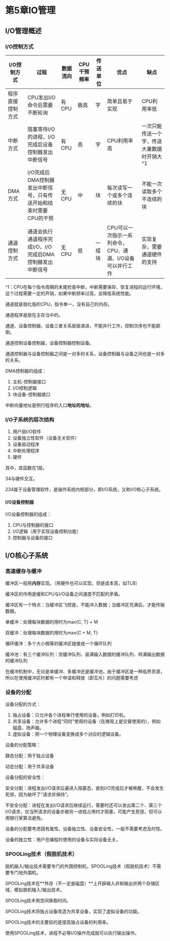 # 第5章IO管理

## I/O管理概述

### I/O控制方式

| I/O控制方式      | 过程                                                         | 数据流向 | CPU干预频率 | 传送单位 | 优点                                                      | 缺点                                       |
| ---------------- | ------------------------------------------------------------ | -------- | ----------- | -------- | --------------------------------------------------------- | ------------------------------------------ |
| 程序直接控制方式 | CPU发出I/O命令后需要不断轮询                                 | 有CPU    | 极高        | 字       | 简单且易于实现                                            | CPU利用率低                                |
| 中断方式         | 阻塞等待I/O的进程，I/O完成后设备控制器发出中断信号           | 有CPU    | 高          | 字       | CPU利用率高                                               | 一次只能传送一个字，传送大量数据时开销大^1 |
| DMA方式          | I/O完成后DMA控制器发出中断信号，只有传送开始和结束时需要CPU的干预 | 无CPU    | 中          | 块       | 每次读写一个或多个连续的块                                | 不能一次读取多个不连续的块                 |
| 通道控制方式     | 通道会执行通道程序完成I/O，I/O完成后DMA控制器发出中断信号    | 无CPU    | 低          | 一组块   | CPU可以一次指示一系列命令，CPU、通道、I/O设备可以并行工作 | 实现复杂，需要通道硬件的支持               |

^1：CPU在每个指令周期的末尾检查中断，中断需要保存、恢复进程的运行环境，这个过程需要一定的开销，如果中断频率过高，会降低系统性能。


通道就是弱化版的CPU，指令单一，没有自己的内存。

通道程序是放在主存当中的。



通道、设备控制器、设备三者关系层层递进，不能并行工作，控制次序也不能颠倒。

通道控制设备控制器，设备控制器控制设备。

通道控制器与设备控制器之间是一对多的关系，设备控制器与设备之间也是一对多的关系。





DMA控制器的组成：

1. 主机-控制器接口
2. I/O控制逻辑
3. 块设备-控制器接口



中断向量地址是例行程序的入口**地址的地址**。



### I/O子系统的层次结构

1. 用户层I/O软件
2. 设备独立性软件（设备无关软件）
3. 设备驱动程序
4. 中断处理程序
5. 硬件

其中，库函数在1层。

34与硬件交互。

234属于设备管理软件，是操作系统内核部分，即I/O系统，又称I/O核心子系统。

#### I/O设备控制器

I/O设备控制器的组成：

1. CPU与控制器的接口
2. I/O逻辑（用于实现设备控制功能）
3. 控制器与设备的接口



## I/O核心子系统

### 高速缓存与缓冲

缓冲区一般用**内存**实现。（用硬件也可以实现，但是成本高，如TLB）

缓冲区的作用是缓和CPU与I/O设备之间速度不匹配的矛盾。

缓冲区有一个特点：当缓冲区飞控是，不能冲入数据；当缓冲区充满后，才能传输数据。

单缓冲：处理每块数据的用时为max{C, T} + M

双缓冲：处理每块数据的用时为max{C + M, T}

循环缓冲：多个大小相等的缓冲区链接成一个循环队列

缓冲池：有三个缓冲队列：空缓冲队列、装满输入数据的缓冲队列、转满输出数据的缓冲队列



在缓冲机制中，无论是单缓冲、多缓冲还是缓冲池，由于缓冲区是一种临界资源，所以在使用缓冲区时都有一个申请和释放（即互斥）的问题需要考虑

### 设备的分配

设备分配的方式：

1. 独占设备：只允许各个进程串行使用的设备，例如打印机。
2. 共享设备：允许多个进程“同时”使用的设备（在微观上是交替使用的），例如磁盘、扬声器。
3. 虚拟设备：把一个物理设备变换成多个对应的逻辑设备。



设备的分配策略：

静态分配：用于独占设备

动态分配：用于共享设备



设备分配的安全性：

安全分配：进程发出I/O请求后遍进入阻塞态，直到I/O完成后才被唤醒，不会发生死锁，因为破坏了“请求并保持”。

不安全分配：进程在发出I/O请求后继续运行，需要时还可以发出第二个、第三个I/O请求，仅当所请求的设备亦被另一进程占用时才阻塞，可能产生死锁，但可以用银行家算法避免。



设备的分配要考虑固有属性、设备独立性、设备安全性，一般不需要考虑及时性。



设备的独立性：用户在编程时使用的设备与实际设备无关。

### SPOOLing技术（假脱机技术）

脱机输入/输出技术需要专门的外围控制机，SPOOLing技术（假脱机技术）不需要专门地外围机。

SPOOLing技术在**外存（不一定是磁盘）**上开辟输入井和输出井两个存储区域，模拟脱机输入/输出技术。

SPOOLing技术用空间换取时间。

SPOOLing技术将独占设备改造为共享设备，实现了虚拟设备的功能。

SPOOLing技术的主要目的是提高独占设备的利用率。

使用SPOOLing技术，进程不必等I/O操作完成就可以执行输出操作。